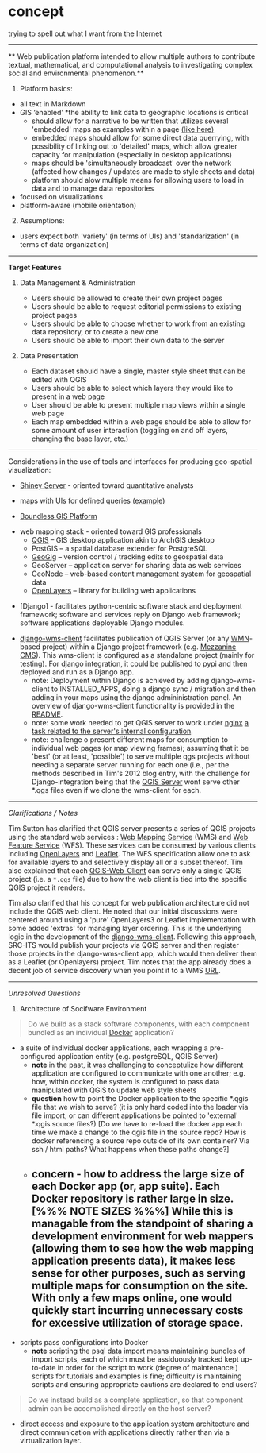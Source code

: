 # concept
trying to spell out what I want from the Internet

----

** Web publication platform intended to allow multiple authors to contribute textual, mathematical, and computational analysis to investigating complex social and environmental phenomenon.** 

1. Platform basics:
 - all text in Markdown
 - GIS ‘enabled’ *the ability to link data to geographic locations is critical
     *  should allow for a narrative to be written that utilizes several 'embedded' maps as examples within a page [(like here)](http://boundlessgeo.com/2013/12/openlayers-3-and-google-maps-api/)
     *  embedded maps should allow for some direct data querrying, with possibility of linking out to 'detailed' maps, which allow greater capacity for manipulation (especially in desktop applications)
     *  maps should be 'simultaneously broadcast' over the network (affected how changes / updates are made to style sheets and data)
     *  platform should alow multiple means for allowing users to load in data and to manage data repositories
 - focused on visualizations
 - platform-aware (mobile orientation) 

2. Assumptions:
 - users expect both 'variety' (in terms of UIs) and 'standarization' (in terms of data organization)

---

**Target Features**

1. Data Management & Administration
    * Users should be allowed to create their own project pages
    * Users should be able to request editorial permissions to existing project pages
    * Users should be able to choose whether to work from an existing data repository, or to create a new one
    * Users should be able to import their own data to the server

2. Data Presentation
    * Each dataset should have a single, master style sheet that can be edited with QGIS
    * Users should be able to select which layers they would like to present in a web page
    * User should be able to present multiple map views within a single web page
    * Each map embedded within a web page should be able to allow for some amount of user interaction (toggling on and off layers, changing the base layer, etc.)

---

Considerations in the use of tools and interfaces for producing geo-spatial visualization:

* [Shiney Server](http://shiny.rstudio.com/) - oriented toward quantitative analysts
 - maps with UIs for defined queries [(example)](http://shiny.rstudio.com/gallery/superzip-example.html)
* [Boundless GIS Platform](http://boundlessgeo.com/products/opengeo-suite/)
 - web mapping stack - oriented toward GIS professionals
    * [QGIS](http://www.qgis.org/en/site/) – GIS desktop application akin to ArchGIS desktop
    * PostGIS – a spatial database extender for PostgreSQL
    * [GeoGig](http://geogig.org/) – version control / tracking edits to geospatial data
    * GeoServer – application server for sharing data as web services
    * GeoNode – web-based content management system for geospatial data
    * [OpenLayers](http://openlayers.org/) – library for building web applications
* [Django] - facilitates python-centric software stack and deployment framework; software and services reply on Django web framework; software applications deployable Django modules.
 - [django-wms-client](https://github.com/kartoza/django-wms-client)  facilitates  publication of QGIS Server (or any [WMN](http://en.wikipedia.org/wiki/Web_Map_Service)-based project) within a Django project framework (e.g. [Mezzanine CMS](http://mezzanine.jupo.org/)). This wms-client is configured as a standalone project (mainly for testing). For django integration,  it could be published to pypi and then deployed and run as a Django app.
    * note: Deployment within Django is achieved by adding django-wms-client to INSTALLED_APPS, doing a django sync / migration and then ​adding in your maps using the django admininistration panel. An overview of django-wms-client functionality is provided in the [README](https://github.com/kartoza/django-wms-client/blob/develop/README.md).
    * note:  some work needed to get QGIS server to work under [nginx](http://nginx.org/) [a task related to the server's internal configuration](https://github.com/cccs-web/core/tree/master/deploy/production).
    * note: challenge o present different maps for consumption to individual web pages (or map viewing frames); assuming that it be 'best' (or at least, 'possible') to serve multiple qgs projects without needing a separate server running for each one (i.e., per the methods described in Tim's 2012 blog entry, with the challenge for Django-integration being that the [QGIS Server](http://www.qgis.org/en/site/about/features.html?highlight=server#qgis-server) wont serve other *.qgs files even if we clone the wms-client for each.


---
*Clarifications / Notes*

Tim Sutton has clarified that QGIS server presents a series of QGIS projects using the standard web services : [Web Mapping Service](http://en.wikipedia.org/wiki/Web_Map_Service) (WMS) and [Web Feature Service](http://en.wikipedia.org/wiki/Web_Feature_Service) (WFS). These services can be consumed by various clients including [OpenLayers](http://openlayers.org/) and [Leaflet](http://leafletjs.com/). The WFS specification allow one to ask for available layers to and selectively display all or a subset thereof.​ Tim also explained that each [QGIS-Web-Client](https://github.com/qgis/QGIS-Web-Client) can serve only a single QGIS project (i.e. a `*.qgs` file) due to how the web client is tied into the specific QGIS project it renders.

Tim also clarified that his concept for web publication architecture did not include the QGIS web client.  He noted that our initial discussions were centered around using a 'pure' OpenLayers3 or Leaflet implementation with some added 'extras' for managing layer ordering. This is the underlying logic in the development of the [django-wms-client](https://github.com/kartoza/django-wms-client). Following this approach, SRC-ITS would publish your projects via QGIS server and then register those projects in the django-wms-client app, which would then deliver them as a Leaflet (or Openlayers) project. Tim notes that the app already does a decent job of service discovery when you point it to a WMS [URL](http://en.wikipedia.org/wiki/Uniform_resource_locator).

---

*Unresolved Questions*

1. Architecture of Socifware Environment

 > Do we build as a stack software components, with each component bundled as an individual [Docker](https://www.docker.com/) application? 
 
* a suite of individual docker applications, each wrapping a pre-configured application entity (e.g. postgreSQL, QGIS Server)
  - **note** in the past, it was challenging to conceptulize how different application are configured to communicate with one another; e.g. how, within docker, the system is configured to pass data manipulated with QGIS to update web style sheets  
  - **question** how to point the Docker application to the specific *.qgis file that we wish to serve? (it is only hard coded into the loader via file import, or can different applications be pointed to 'external' *.qgis source files?) [Do we have to re-load the docker app each time we make a change to the qgis file in the source repo?  How is docker referencing a source repo outside of its own container?  Via ssh / html paths?  What happens when these paths change?]
  - **concern** - how to address the large size of each Docker app (or, app suite). Each  Docker repository is rather large in size.  [%%% NOTE SIZES %%%] While this is managable from the standpoint of sharing a development environment for web mappers (allowing them to see how the web mapping application presents data), it makes less sense for other  purposes, such as serving multiple maps for consumption on the site.  With only a few maps online, one would quickly start incurring unnecessary costs for excessive utilization of storage space.
    - 
* scripts pass configurations into Docker
    - **note** scripting the psql data import means maintaining bundles of import scripts, each of which must be assiduously tracked kept up-to-date in order for the script to work (degree of maintenance ) scripts for tutorials and examples is fine; difficulty is maintaining scripts and ensuring appropriate cautions are declared to end users?


>  Do we instead build as a complete application, so that component admin can be accomplished directly on the host server?

- direct access and exposure to the application system architecture and direct communication with applications directly rather than via a virtualization layer.

